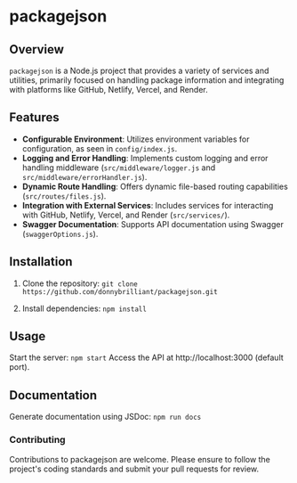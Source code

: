 # packagejson

## Overview
`packagejson` is a Node.js project that provides a variety of services and utilities, primarily focused on handling package information and integrating with platforms like GitHub, Netlify, Vercel, and Render.

## Features
- **Configurable Environment**: Utilizes environment variables for configuration, as seen in `config/index.js`.
- **Logging and Error Handling**: Implements custom logging and error handling middleware (`src/middleware/logger.js` and `src/middleware/errorHandler.js`).
- **Dynamic Route Handling**: Offers dynamic file-based routing capabilities (`src/routes/files.js`).
- **Integration with External Services**: Includes services for interacting with GitHub, Netlify, Vercel, and Render (`src/services/`).
- **Swagger Documentation**: Supports API documentation using Swagger (`swaggerOptions.js`).

## Installation
1. Clone the repository:
   ```git clone https://github.com/donnybrilliant/packagejson.git```
   
2. Install dependencies:
```npm install```

## Usage
Start the server:
```npm start```
Access the API at http://localhost:3000 (default port).

## Documentation
Generate documentation using JSDoc:
```npm run docs```

### Contributing
Contributions to packagejson are welcome. Please ensure to follow the project's coding standards and submit your pull requests for review.
